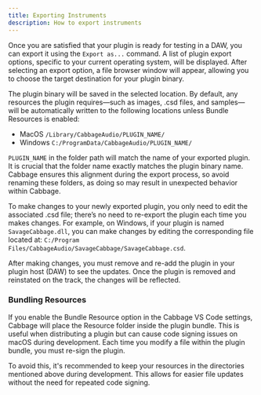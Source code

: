 ```yaml
---
title: Exporting Instruments
description: How to export instruments
---
```


Once you are satisfied that your plugin is ready for testing in a DAW, you can export it using the `Export as...` command. A list of plugin export options, specific to your current operating system, will be displayed. After selecting an export option, a file browser window will appear, allowing you to choose the target destination for your plugin binary.

The plugin binary will be saved in the selected location. By default, any resources the plugin requires—such as images, .csd files, and samples—will be automatically written to the following locations unless Bundle Resources is enabled:

* MacOS
    `/Library/CabbageAudio/PLUGIN_NAME/`
* Windows
    `C:/ProgramData/CabbageAudio/PLUGIN_NAME/`
 
`PLUGIN_NAME` in the folder path will match the name of your exported plugin. It is crucial that the folder name exactly matches the plugin binary name. Cabbage ensures this alignment during the export process, so avoid renaming these folders, as doing so may result in unexpected behavior within Cabbage.

To make changes to your newly exported plugin, you only need to edit the associated .csd file; there’s no need to re-export the plugin each time you makes changes. For example, on Windows, if your plugin is named `SavageCabbage.dll`, you can make changes by editing the corresponding file located at:
`C:/Program Files/CabbageAudio/SavageCabbage/SavageCabbage.csd`.

After making changes, you must remove and re-add the plugin in your plugin host (DAW) to see the updates. Once the plugin is removed and reinstated on the track, the changes will be reflected.

### Bundling Resources
If you enable the Bundle Resource option in the Cabbage VS Code settings, Cabbage will place the Resource folder inside the plugin bundle. This is useful when distributing a plugin but can cause code signing issues on macOS during development. Each time you modify a file within the plugin bundle, you must re-sign the plugin.

To avoid this, it's recommended to keep your resources in the directories mentioned above during development. This allows for easier file updates without the need for repeated code signing.
